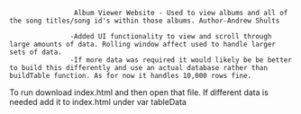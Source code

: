 
                    Album Viewer Website - Used to view albums and all of the song titles/song id's within those albums. Author-Andrew Shults

                   -Added UI functionality to view and scroll through large amounts of data. Rolling window affect used to handle larger sets of data.
                   -If more data was required it would likely be be better to build this differently and use an actual database rather than buildTable function. As for now it handles 10,000 rows fine.

To run download index.html and then open that file.
If different data is needed add it to index.html under var tableData




